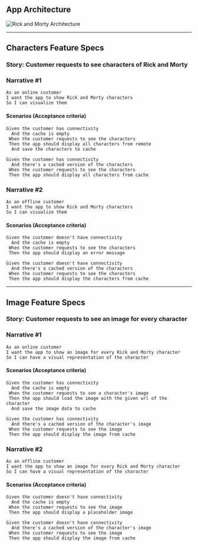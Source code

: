 ## App Architecture

![Rick and Morty Architecture](LigasEc_Architecture.png)

---

## Characters Feature Specs

### Story: Customer requests to see characters of Rick and Morty

### Narrative #1

```
As an online customer
I want the app to show Rick and Morty characters
So I can visualize them
```

#### Scenarios (Acceptance criteria)

```
Given the customer has connectivity
  And the cache is empty
 When the customer requests to see the characters
 Then the app should display all characters from remote
  And save the characters to cache
  
Given the customer has connectivity
  And there's a cached version of the characters
 When the customer requests to see the characters
 Then the app should display all characters from cache
```

### Narrative #2

```
As an offline customer
I want the app to show Rick and Morty characters
So I can visualize them
```

#### Scenarios (Acceptance criteria)

```
Given the customer doesn't have connectivity
  And the cache is empty
 When the customer requests to see the characters
 Then the app should display an error message 
 
Given the customer doesn't have connectivity
  And there's a cached version of the characters
 When the customer requests to see the characters
 Then the app should display the characters from cache
```

---

## Image Feature Specs

### Story: Customer requests to see an image for every character

### Narrative #1

```
As an online customer
I want the app to show an image for every Rick and Morty character
So I can have a visual representation of the character
```

#### Scenarios (Acceptance criteria)

```
Given the customer has connectivity
  And the cache is empty
 When the customer requests to see a character's image
 Then the app should load the image with the given url of the character
  And save the image data to cache
  
Given the customer has connectivity
  And there's a cached version of the character's image
 When the customer requests to see the image
 Then the app should display the image from cache
```

### Narrative #2

```
As an offline customer
I want the app to show an image for every Rick and Morty character
So I can have a visual representation of the character
```

#### Scenarios (Acceptance criteria)

```
Given the customer doesn't have connectivity
  And the cache is empty
 When the customer requests to see the image
 Then the app should display a placeholder image
 
Given the customer doesn't have connectivity
  And there's a cached version of the character's image
 When the customer requests to see the image
 Then the app should display the image from cache
```
